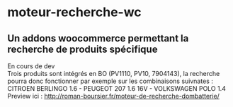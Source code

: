 # moteur-recherche-wc
Un addons woocommerce permettant la recherche de produits spécifique <br>
---------------------------------------------------------------------------------------------------
En cours de dev<br>
Trois produits sont intégrés en BO (PV1110, PV10, 7904143), la recherche pourra donc fonctionner par exemple sur les combinaisons suivnates :<br>
CITROEN BERLINGO 1.6 - PEUGEOT 207 1.6 16V - VOLKSWAGEN POLO 1.4<br>
Preview ici : http://roman-boursier.fr/moteur-de-recherche-dombatterie/<br>



